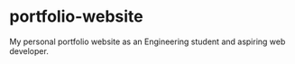 # portfolio-website
My personal portfolio website as an Engineering student and aspiring web developer.
